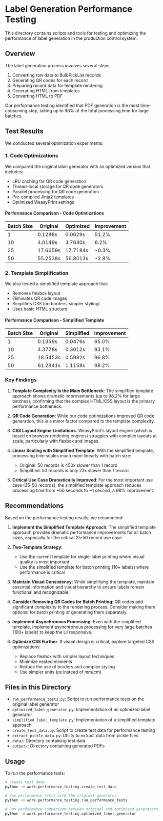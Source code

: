 # Label Generation Performance Testing

This directory contains scripts and tools for testing and optimizing the performance of label generation in the production control system.

## Overview

The label generation process involves several steps:
1. Converting row data to BulbPickList records
2. Generating QR codes for each record
3. Preparing record data for template rendering
4. Generating HTML from templates
5. Converting HTML to PDF

Our performance testing identified that PDF generation is the most time-consuming step, taking up to 96% of the total processing time for large batches.

## Test Results

We conducted several optimization experiments:

### 1. Code Optimizations

We compared the original label generator with an optimized version that includes:
- LRU caching for QR code generation
- Thread-local storage for QR code generators
- Parallel processing for QR code generation
- Pre-compiled Jinja2 templates
- Optimized WeasyPrint settings

#### Performance Comparison - Code Optimizations

| Batch Size | Original | Optimized | Improvement |
|------------|----------|-----------|-------------|
| 1          | 0.1288s  | 0.0629s   | 51.2%       |
| 10         | 4.0149s  | 3.7640s   | 6.2%        |
| 25         | 17.6659s | 17.7184s  | -0.3%       |
| 50         | 55.2538s | 56.8013s  | -2.8%       |

### 2. Template Simplification

We also tested a simplified template approach that:
- Removes flexbox layout
- Eliminates QR code images
- Simplifies CSS (no borders, simpler styling)
- Uses basic HTML structure

#### Performance Comparison - Simplified Template

| Batch Size | Original | Simplified | Improvement |
|------------|----------|------------|-------------|
| 1          | 0.1359s  | 0.0476s    | 65.0%       |
| 10         | 4.3778s  | 0.3012s    | 93.1%       |
| 25         | 18.5453s | 0.5982s    | 96.8%       |
| 50         | 61.2841s | 1.1158s    | 98.2%       |

### Key Findings

1. **Template Complexity is the Main Bottleneck**: The simplified template approach shows dramatic improvements (up to 98.2% for large batches), confirming that the complex HTML/CSS layout is the primary performance bottleneck.

2. **QR Code Generation**: While our code optimizations improved QR code generation, this is a minor factor compared to the template complexity.

3. **CSS Layout Engine Limitations**: WeasyPrint's layout engine (which is based on browser rendering engines) struggles with complex layouts at scale, particularly with flexbox and images.

4. **Linear Scaling with Simplified Template**: With the simplified template, processing time scales much more linearly with batch size:
   - Original: 50 records is 450x slower than 1 record
   - Simplified: 50 records is only 23x slower than 1 record

5. **Critical Use Case Dramatically Improved**: For the most important use case (25-50 records), the simplified template approach reduces processing time from ~60 seconds to ~1 second, a 98% improvement.

## Recommendations

Based on the performance testing results, we recommend:

1. **Implement the Simplified Template Approach**: The simplified template approach provides dramatic performance improvements for all batch sizes, especially for the critical 25-50 record use case.

2. **Two-Template Strategy**:
   - Use the current template for single-label printing where visual quality is most important
   - Use the simplified template for batch printing (10+ labels) where performance is critical

3. **Maintain Visual Consistency**: While simplifying the template, maintain essential information and visual hierarchy to ensure labels remain functional and recognizable.

4. **Consider Removing QR Codes for Batch Printing**: QR codes add significant complexity to the rendering process. Consider making them optional for batch printing or generating them separately.

5. **Implement Asynchronous Processing**: Even with the simplified template, implement asynchronous processing for very large batches (100+ labels) to keep the UI responsive.

6. **Optimize CSS Further**: If visual design is critical, explore targeted CSS optimizations:
   - Replace flexbox with simpler layout techniques
   - Minimize nested elements
   - Reduce the use of borders and complex styling
   - Use simpler units (px instead of mm/cm)

## Files in this Directory

- `run_performance_tests.py`: Script to run performance tests on the original label generator
- `optimized_label_generator.py`: Implementation of an optimized label generator
- `simplified_label_template.py`: Implementation of a simplified template approach
- `create_test_data.py`: Script to create test data for performance testing
- `extract_pickle_data.py`: Utility to extract data from pickle files
- `data/`: Directory containing test data
- `output/`: Directory containing generated PDFs

## Usage

To run the performance tests:

```bash
# Create test data
python -m work.performance_testing.create_test_data

# Run performance tests with the original generator
python -m work.performance_testing.run_performance_tests

# Run performance comparison between original and optimized generators
python -m work.performance_testing.optimized_label_generator
